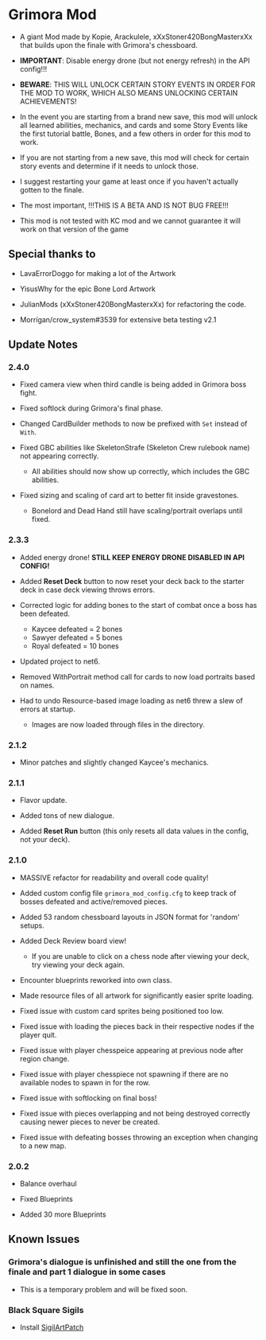 # Grimora Mod

- A giant Mod made by Kopie, Arackulele, xXxStoner420BongMasterxXx that builds upon the finale with Grimora's chessboard.

- **IMPORTANT**: Disable energy drone (but not energy refresh) in the API config!!!
- **BEWARE**: THIS WILL UNLOCK CERTAIN STORY EVENTS IN ORDER FOR THE MOD TO WORK, WHICH ALSO MEANS UNLOCKING CERTAIN ACHIEVEMENTS!
- In the event you are starting from a brand new save, this mod will unlock all learned abilities, mechanics, and cards and some Story Events like the first tutorial battle, Bones, and a few others in order for this mod to work.
- If you are not starting from a new save, this mod will check for certain story events and determine if it needs to unlock those.
- I suggest restarting your game at least once if you haven't actually gotten to the finale.
- The most important, !!!THIS IS A BETA AND IS NOT BUG FREE!!!

- This mod is not tested with KC mod and we cannot guarantee it will work on that version of the game

## Special thanks to

- LavaErrorDoggo for making a lot of the Artwork

- YisusWhy for the epic Bone Lord Artwork

- JulianMods (xXxStoner420BongMasterxXx) for refactoring the code.

- Morrígan/crow_system#3539 for extensive beta testing v2.1

## Update Notes

### 2.4.0

- Fixed camera view when third candle is being added in Grimora boss fight.

- Fixed softlock during Grimora's final phase.

- Changed CardBuilder methods to now be prefixed with `Set` instead of `With`.

- Fixed GBC abilities like SkeletonStrafe (Skeleton Crew rulebook name) not appearing correctly.

	- All abilities should now show up correctly, which includes the GBC abilities.

- Fixed sizing and scaling of card art to better fit inside gravestones.

	- Bonelord and Dead Hand still have scaling/portrait overlaps until fixed.

### 2.3.3

- Added energy drone! **STILL KEEP ENERGY DRONE DISABLED IN API CONFIG!**

- Added **Reset Deck** button to now reset your deck back to the starter deck in case deck viewing throws errors.

- Corrected logic for adding bones to the start of combat once a boss has been defeated.

	- Kaycee defeated = 2 bones
  - Sawyer defeated = 5 bones
  - Royal defeated = 10 bones

- Updated project to net6.

- Removed WithPortrait method call for cards to now load portraits based on names.

- Had to undo Resource-based image loading as net6 threw a slew of errors at startup.
  - Images are now loaded through files in the directory.

### 2.1.2

- Minor patches and slightly changed Kaycee's mechanics.

### 2.1.1

- Flavor update.

- Added tons of new dialogue.

- Added **Reset Run** button (this only resets all data values in the config, not your deck).

### 2.1.0

- MASSIVE refactor for readability and overall code quality!

- Added custom config file `grimora_mod_config.cfg` to keep track of bosses defeated and active/removed pieces.

- Added 53 random chessboard layouts in JSON format for 'random' setups.

- Added Deck Review board view!

	- If you are unable to click on a chess node after viewing your deck, try viewing your deck again.

- Encounter blueprints reworked into own class.

- Made resource files of all artwork for significantly easier sprite loading.

- Fixed issue with custom card sprites being positioned too low.

- Fixed issue with loading the pieces back in their respective nodes if the player quit.

- Fixed issue with player chesspeice appearing at previous node after region change.

- Fixed issue with player chesspiece not spawning if there are no available nodes to spawn in for the row.

- Fixed issue with softlocking on final boss!

- Fixed issue with pieces overlapping and not being destroyed correctly causing newer pieces to never be created.

- Fixed issue with defeating bosses throwing an exception when changing to a new map.

### 2.0.2

- Balance overhaul

- Fixed Blueprints

- Added 30 more Blueprints

## Known Issues

### Grimora's dialogue is unfinished and still the one from the finale and part 1 dialogue in some cases

- This is a temporary problem and will be fixed soon.

### Black Square Sigils

- Install [SigilArtPatch](https://inscryption.thunderstore.io/package/MADH95Mods/SigilArtPatch/)
